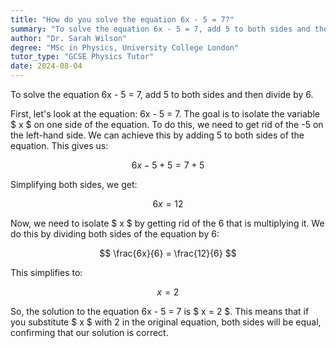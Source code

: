 ```yaml
---
title: "How do you solve the equation 6x - 5 = 7?"
summary: "To solve the equation 6x - 5 = 7, add 5 to both sides and then divide by 6."
author: "Dr. Sarah Wilson"
degree: "MSc in Physics, University College London"
tutor_type: "GCSE Physics Tutor"
date: 2024-08-04
---
```


To solve the equation 6x - 5 = 7, add 5 to both sides and then divide by 6.

First, let's look at the equation: 6x - 5 = 7. The goal is to isolate the variable $ x $ on one side of the equation. To do this, we need to get rid of the -5 on the left-hand side. We can achieve this by adding 5 to both sides of the equation. This gives us:

$$ 6x - 5 + 5 = 7 + 5 $$

Simplifying both sides, we get:

$$ 6x = 12 $$

Now, we need to isolate $ x $ by getting rid of the 6 that is multiplying it. We do this by dividing both sides of the equation by 6:

$$ \frac{6x}{6} = \frac{12}{6} $$

This simplifies to:

$$ x = 2 $$

So, the solution to the equation 6x - 5 = 7 is $ x = 2 $. This means that if you substitute $ x $ with 2 in the original equation, both sides will be equal, confirming that our solution is correct.
    